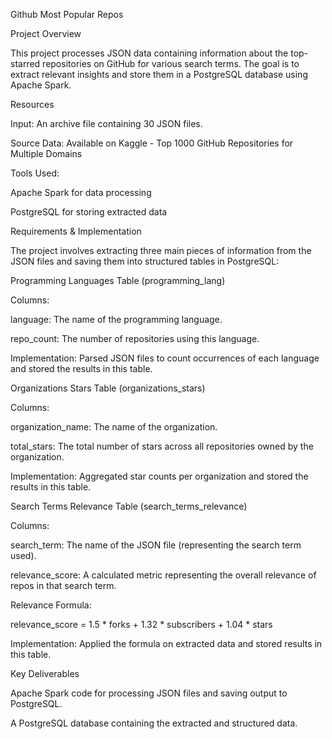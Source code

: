 Github Most Popular Repos

Project Overview

This project processes JSON data containing information about the top-starred repositories on GitHub for various search terms. The goal is to extract relevant insights and store them in a PostgreSQL database using Apache Spark.

Resources

Input: An archive file containing 30 JSON files.

Source Data: Available on Kaggle - Top 1000 GitHub Repositories for Multiple Domains

Tools Used:

Apache Spark for data processing

PostgreSQL for storing extracted data

Requirements & Implementation

The project involves extracting three main pieces of information from the JSON files and saving them into structured tables in PostgreSQL:

Programming Languages Table (programming_lang)

Columns:

language: The name of the programming language.

repo_count: The number of repositories using this language.

Implementation: Parsed JSON files to count occurrences of each language and stored the results in this table.

Organizations Stars Table (organizations_stars)

Columns:

organization_name: The name of the organization.

total_stars: The total number of stars across all repositories owned by the organization.

Implementation: Aggregated star counts per organization and stored the results in this table.

Search Terms Relevance Table (search_terms_relevance)

Columns:

search_term: The name of the JSON file (representing the search term used).

relevance_score: A calculated metric representing the overall relevance of repos in that search term.

Relevance Formula:

relevance_score = 1.5 * forks + 1.32 * subscribers + 1.04 * stars

Implementation: Applied the formula on extracted data and stored results in this table.

Key Deliverables

Apache Spark code for processing JSON files and saving output to PostgreSQL.

A PostgreSQL database containing the extracted and structured data.



